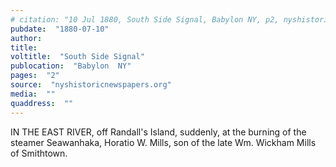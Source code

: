 ```yaml
---
# citation: "10 Jul 1880, South Side Signal, Babylon NY, p2, nyshistoricnewspapers.org."
pubdate:  "1880-07-10"
author: 
title: 
voltitle:  "South Side Signal"
publocation:  "Babylon  NY"
pages:  "2"
source:  "nyshistoricnewspapers.org"
media:  ""
quaddress:  ""
---
```


IN THE EAST RIVER, off Randall's Island, suddenly, at the burning of the steamer Seawanhaka, Horatio W. Mills, son of the late Wm. Wickham Mills of Smithtown.
